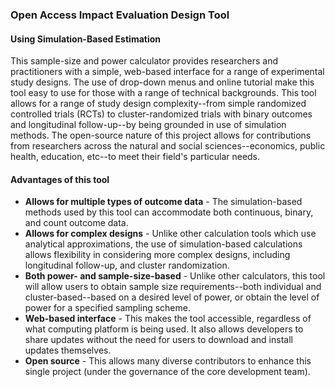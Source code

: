 ### Open Access Impact Evaluation Design Tool
#### Using Simulation-Based Estimation
This sample-size and power calculator provides researchers and practitioners with a simple, web-based interface for a range of experimental study designs. The use of drop-down menus and online tutorial make this tool easy to use for those with a range of technical backgrounds. This tool allows for a range of study design complexity--from simple randomized controlled trials (RCTs) to cluster-randomized trials with binary outcomes and longitudinal follow-up--by being grounded in use of simulation methods. The open-source nature of this project allows for contributions from researchers across the natural and social sciences--economics, public health, education, etc--to meet their field's particular needs.

#### Advantages of this tool

* **Allows for multiple types of outcome data** - The simulation-based methods used by this tool can accommodate both continuous, binary, and count outcome data.
* **Allows for complex designs** - Unlike other calculation tools which use analytical approximations, the use of simulation-based calculations allows flexibility in considering more complex designs, including longitudinal follow-up, and cluster randomization.
* **Both power- and sample-size-based** - Unlike other calculators, this tool will allow users to obtain sample size requirements--both individual and cluster-based--based on a desired level of power, or obtain the level of power for a specified sampling scheme.
* **Web-based interface** - This makes the tool accessible, regardless of what computing platform is being used. It also allows developers to share updates without the need for users to download and install updates themselves.
* **Open source** - This allows many diverse contributors to enhance this single project (under the governance of the core development team). 
